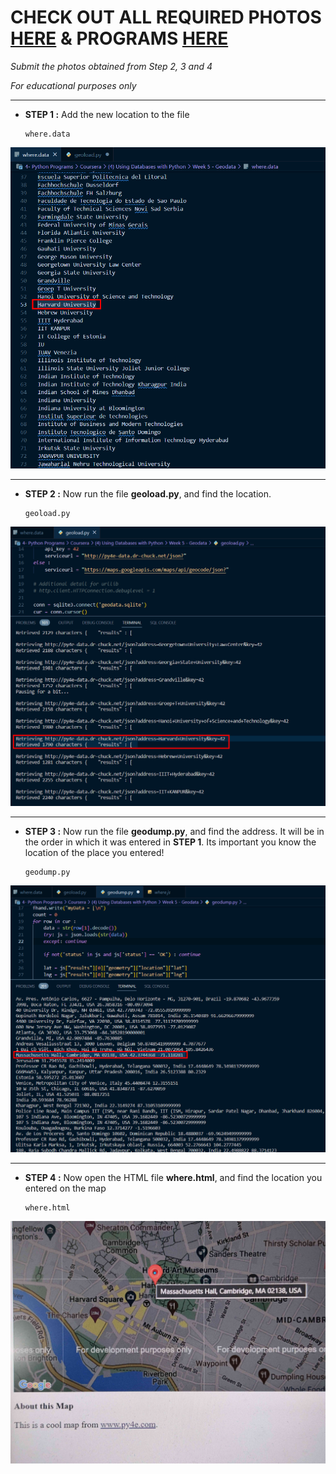 # CHECK OUT ALL REQUIRED PHOTOS [HERE](https://github.com/Phantom-fs/Python-for-Everybody-py4e/tree/main/(4)%20Using%20Databases%20with%20Python/Week%205/images) & PROGRAMS [HERE](https://github.com/Phantom-fs/Python-for-Everybody-py4e/tree/main/(4)%20Using%20Databases%20with%20Python/Week%205/Programs)
*Submit the photos obtained from Step 2, 3 and 4*

*For educational purposes only*

- - - -

- **STEP 1 :** Add the new location to the file

      where.data

<p align="center"><img src="https://github.com/Phantom-fs/Python-for-Everybody-py4e/blob/main/(4)%20Using%20Databases%20with%20Python/Week%205/images/(0)addToList.jpg"/></p>

- - - -

- **STEP 2 :** Now run the file **geoload.py**, and find the location.

      geoload.py

<p align="center"><img src="https://github.com/Phantom-fs/Python-for-Everybody-py4e/blob/main/(4)%20Using%20Databases%20with%20Python/Week%205/images/(1)geoload.jpg"/></p>

- - - -

- **STEP 3 :** Now run the file **geodump.py**, and find the address. It will be in the order in which it was entered in **STEP 1**. Its important you know the location of the place you entered!

      geodump.py

<p align="center"><img src="https://github.com/Phantom-fs/Python-for-Everybody-py4e/blob/main/(4)%20Using%20Databases%20with%20Python/Week%205/images/(2)geodump.jpg"/></p>

- - - -

- **STEP 4 :** Now open the HTML file **where.html**, and find the location you entered on the map

      where.html

<p align="center"><img src="https://github.com/Phantom-fs/Python-for-Everybody-py4e/blob/main/(4)%20Using%20Databases%20with%20Python/Week%205/images/(3)location.jpg"/></p>
